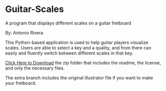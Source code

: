 # Guitar-Scales
A program that displays different scales on a guitar fretboard

By: Antonio Rivera


This Python-based application is used to help guitar players visualize scales. Users are able to select a key and a quality, and from there can easily and fluently switch between different scales in that key.

[Click Here to Download]([https://github.com/antonioddrivera/Guitar-Scales/archive/refs/heads/main.zip](https://github.com/antonioddrivera/Guitar-Scales/tree/main/GuitarScales)) the zip folder that includes the readme, the license, and only the necessary files.

The extra branch includes the original illustrator file if you want to make your fretboard.
